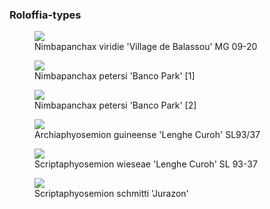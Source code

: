### Roloffia-types

<figure>
  <img src="https://thekillifish.net/index_ATTACHMENTS/20210302-DSC_4852-Nimbapanchax_Enhanced-NR.jpg" />
  <figcaption>Nimbapanchax viridie 'Village de Balassou' MG 09-20</figcaption>
</figure>

<figure>
  <img src="https://thekillifish.net/index_ATTACHMENTS/Nimbapanchax_petersi_Banco_park_DSC_3335_BEST.jpg" />
  <figcaption>Nimbapanchax petersi 'Banco Park' [1]</figcaption>
</figure>

<figure>
  <img src="https://thekillifish.net/index_ATTACHMENTS/Nimbapanchax_petersi_Banco_park_DSC_2315.jpg" />
  <figcaption>Nimbapanchax petersi 'Banco Park' [2]</figcaption>
</figure>

<figure>
  <img src="https://thekillifish.net/index_ATTACHMENTS/DSC_7057_archiaphyosemion_LR.jpg" />
  <figcaption>Archiaphyosemion guineense 'Lenghe Curoh' SL93/37</figcaption>
</figure>

<figure>
  <img src="https://thekillifish.net/index_ATTACHMENTS/20211008-DSC_scripaphyosemion_wiesae_6307.jpg" />
  <figcaption>Scriptaphyosemion wieseae 'Lenghe Curoh' SL 93-37 </figcaption>
</figure>

<figure>
  <img src="https://thekillifish.net/index_ATTACHMENTS/DSC_0611_schmitti_LR.jpg" />
  <figcaption>Scriptaphyosemion schmitti 'Jurazon' </figcaption>
</figure>